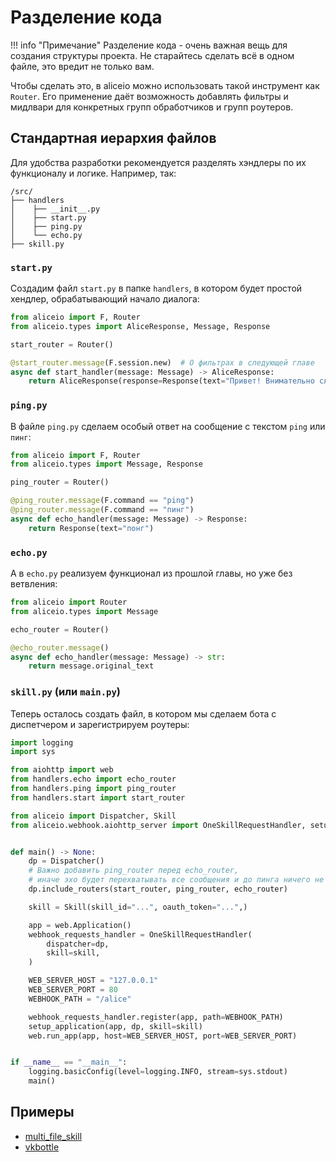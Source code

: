 # Разделение кода

!!! info "Примечание"
    Разделение кода - очень важная вещь для создания структуры проекта. Не старайтесь сделать всё в одном файле, это вредит не только вам.

Чтобы сделать это, в aliceio можно использовать такой инструмент как `Router`.
Его применение даёт возможность добавлять фильтры и мидлвари для конкретных групп обработчиков и групп роутеров.

## Стандартная иерархия файлов

Для удобства разработки рекомендуется разделять хэндлеры по их функционалу и логике. Например, так:

```text
/src/
├── handlers
│    ├── __init__.py
│    ├── start.py
│    ├── ping.py
│    └── echo.py
├── skill.py
```

### `start.py`

Cоздадим файл `start.py` в папке `handlers`, в котором будет простой хендлер, обрабатывающий начало диалога:

```python
from aliceio import F, Router
from aliceio.types import AliceResponse, Message, Response

start_router = Router()

@start_router.message(F.session.new)  # О фильтрах в следующей главе
async def start_handler(message: Message) -> AliceResponse:
    return AliceResponse(response=Response(text="Привет! Внимательно слушаю"))
```

### `ping.py`

В файле `ping.py` сделаем особый ответ на сообщение с текстом `ping` или `пинг`:

```python
from aliceio import F, Router
from aliceio.types import Message, Response

ping_router = Router()

@ping_router.message(F.command == "ping")
@ping_router.message(F.command == "пинг")
async def echo_handler(message: Message) -> Response:
    return Response(text="понг")
```

### `echo.py`

А в `echo.py` реализуем функционал из прошлой главы, но уже без ветвления:

```python
from aliceio import Router
from aliceio.types import Message

echo_router = Router()

@echo_router.message()
async def echo_handler(message: Message) -> str:
    return message.original_text
```


### `skill.py` (или `main.py`)

Теперь осталось создать файл, в котором мы сделаем бота с диспетчером и зарегистрируем роутеры:

```python
import logging
import sys

from aiohttp import web
from handlers.echo import echo_router
from handlers.ping import ping_router
from handlers.start import start_router

from aliceio import Dispatcher, Skill
from aliceio.webhook.aiohttp_server import OneSkillRequestHandler, setup_application


def main() -> None:
    dp = Dispatcher()
    # Важно добавить ping_router перед echo_router,
    # иначе эхо будет перехватывать все сообщения и до пинга ничего не дойдёт
    dp.include_routers(start_router, ping_router, echo_router)

    skill = Skill(skill_id="...", oauth_token="...",)

    app = web.Application()
    webhook_requests_handler = OneSkillRequestHandler(
        dispatcher=dp,
        skill=skill,
    )

    WEB_SERVER_HOST = "127.0.0.1"
    WEB_SERVER_PORT = 80
    WEBHOOK_PATH = "/alice"

    webhook_requests_handler.register(app, path=WEBHOOK_PATH)
    setup_application(app, dp, skill=skill)
    web.run_app(app, host=WEB_SERVER_HOST, port=WEB_SERVER_PORT)


if __name__ == "__main__":
    logging.basicConfig(level=logging.INFO, stream=sys.stdout)
    main()
```

## Примеры

* [multi_file_skill](https://github.com/K1rL3s/aliceio/tree/master/examples/multi_file_skill)
* [vkbottle](https://vkbottle.readthedocs.io/ru/latest/tutorial/code-separation/)
